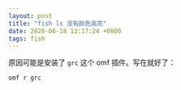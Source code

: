 ```yaml
---
layout: post
title: "fish ls 没有颜色高亮"
date: 2020-06-18 13:17:24 +0800
tags: fish
---
```


原因可能是安装了 `grc` 这个 omf 插件。写在就好了：

```shell
omf r grc
```
